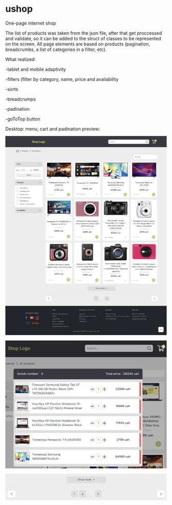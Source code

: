 # ushop
One-page internet shop

The list of products was taken from the json file, after that get proccessed and validate, so it can be added to the struct of classes to be represented on the screen.
All page elements are based on products (pagination, breadcrumbs, a list of categories in a filter, etc).

What realized:

-tablet and mobile adaptivity

-filters (filter by category, name, price and availability

-sorts

-breadcrumps

-padination

-goToTop button


Desktop: menu, cart and padination preview:

![alt text](https://github.com/vkmetyk/ushop/blob/master/view-examples/img-1.png)

![alt text](https://github.com/vkmetyk/ushop/blob/master/view-examples/img-4.png)

![alt text](https://github.com/vkmetyk/ushop/blob/master/view-examples/img-6.png)
